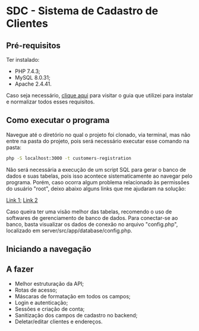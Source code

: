# SDC - Sistema de Cadastro de Clientes

## Pré-requisitos
Ter instalado:
- PHP 7.4.3;
- MySQL 8.0.31;
- Apache 2.4.41.

Caso seja necessário, [clique aqui](https://www.vultr.com/docs/install-linux-apache-mysql-and-php-lamp-on-ubuntu-20-04-lts/?utm_source=performance-max-latam&utm_medium=paidmedia&obility_id=17096555207&utm_adgroup=&utm_campaign=&utm_term=&utm_content=&gclid=Cj0KCQiAwJWdBhCYARIsAJc4idCbU5N5w0hQ5c8Skcqth9VIcupXEw87X-DErKaP0RosoFtagZzxSggaAoAHEALw_wcB#) para visitar o guia que utilizei para instalar e normalizar todos esses requisitos.

## Como executar o programa

Navegue até o diretório no qual o projeto foi clonado, via terminal, mas não entre na pasta do projeto, pois será necessário executar esse comando na pasta:
```sh
php -S localhost:3000 -t customers-registration
```

Não será necessária a execução de um script SQL para gerar o banco de dados e suas tabelas, pois isso acontece sistematicamente ao navegar pelo programa. Porém, caso ocorra algum problema relacionado às permissões do usuário "root", deixo abaixo alguns links que me ajudaram na solução:

[Link 1;](https://askubuntu.com/questions/763336/cannot-enter-phpmyadmin-as-root-mysql-5-7/763359#763359)
[Link 2](https://www.youtube.com/watch?v=UtaAhHJVoeg)

Caso queira ter uma visão melhor das tabelas, recomendo o uso de softwares de gerenciamento de banco de dados. Para conectar-se ao banco, basta visualizar os dados de conexão no arquivo "config.php", localizado em server/src/app/database/config.php. 

## Iniciando a navegação



## A fazer
- Melhor estruturação da API;
- Rotas de acesso;
- Máscaras de formatação em todos os campos;
- Login e autenticação;
- Sessões e criação de conta;
- Sanitização dos campos de cadastro no backend;
- Deletar/editar clientes e endereços.
